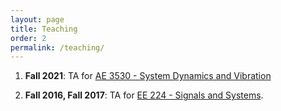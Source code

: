 ```yaml
---
layout: page
title: Teaching
order: 2
permalink: /teaching/
---
```



1. **Fall 2021**: TA for [AE 3530 - System Dynamics and Vibration](https://ae.gatech.edu/sites/default/files/images/syll-ae3530.pdf)

1. **Fall 2016, Fall 2017**:  TA for [EE 224 - Signals and Systems](https://catalog.iastate.edu/search/?P=E%20E%20224).

